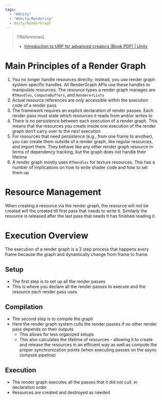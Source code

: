 ```yaml
---
tags:
  - "#Unity"
  - "#Unity/Rendering"
  - Unity/RenderGraph
---
```

> [!References]
> - [Introduction to URP for advanced creators (Book PDF) | Unity](https://unity.com/resources/introduction-to-urp-advanced-creators-unity-6)

# Main Principles of a Render Graph
1. You no longer handle resources directly; instead, you use render graph system-specific handles. All RenderGraph APIs use these handles to manipulate resources. The resource types a render graph manages are `RTHandles`, `ComputeBuffers`, and `RendererLists`
2. Actual resource references are *only* accessible within the execution code of a render pass
3. The framework requires an explicit declaration of render passes. Each render pass must state which resources it reads from and/or writes to
4. There is no persistence between each execution of a render graph. This means that the resources you create inside one execution of the render graph don’t carry over to the next execution
5. For resources that need persistence (e.g., from one frame to another), you can create them outside of a render graph, like regular resources, and import them. They behave like any other render graph resource in terms of dependency tracking, but the graph does not handle their lifetime
6. A render graph mostly uses `RTHandles` for texture resources. This has a number of implications on how to write shader code and how to set them up

# Resource Management
When creating a resource via the render graph, the resource will *not* be created will the created till first pass that needs to write it. Similarly the resource is released after the last pass that needs it has finished reading it.

# Execution Overview
The execution of a render graph is a 3 step process that happens every frame because the graph and dynamically change from frame to frame

## Setup
- The first step is to set up all the render passes
- This is where you declare all the render passes to execute and the resource each render pass uses

## Compilation
- The second step is to compile the graph
- Here the render graph system culls the render passes if no other render pass depends on their outputs
	- This allows for less organized setups
	- This also calculates the lifetime of resources - allowing it to create and release the resources in an efficient way as well as compute the proper synchronization points (when executing passes on the async compute pipeline) 

## Execution
- The render graph executes all the passes that it did not cull, in declaration order
- Resources are created and destroyed as needed
